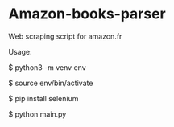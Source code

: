 # Amazon-books-parser
Web scraping script for amazon.fr

Usage:

$ python3 -m venv env

$ source env/bin/activate

$ pip install selenium

$ python main.py
